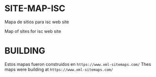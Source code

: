 # SITE-MAP-ISC
Mapa de sitios para isc web site

Map of sites for isc web site

# BUILDING
Estos mapas fueron construidos en `https://www.xml-sitemaps.com/` 
Thes maps were building at `https://www.xml-sitemaps.com/` 
